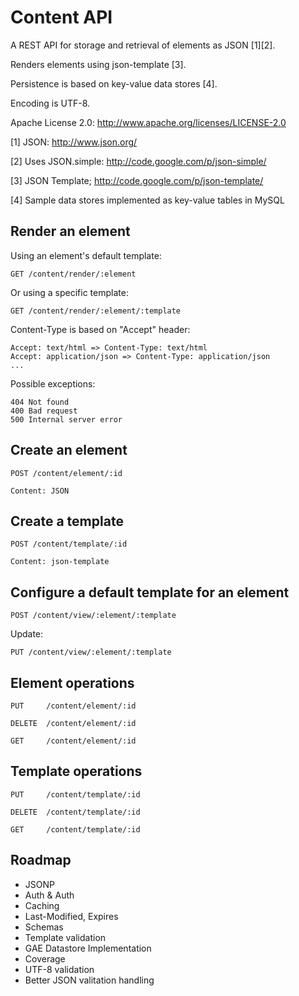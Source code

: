 Content API
===========

A REST API for storage and retrieval of elements as JSON [1][2].

Renders elements using json-template [3].

Persistence is based on key-value data stores [4].

Encoding is UTF-8.

Apache License 2.0: http://www.apache.org/licenses/LICENSE-2.0


[1] JSON: http://www.json.org/

[2] Uses JSON.simple: http://code.google.com/p/json-simple/

[3] JSON Template; http://code.google.com/p/json-template/

[4] Sample data stores implemented as key-value tables in MySQL


Render an element
-----------------

Using an element's default template:

    GET /content/render/:element

Or using a specific template:

    GET /content/render/:element/:template

Content-Type is based on "Accept" header:

    Accept: text/html => Content-Type: text/html
    Accept: application/json => Content-Type: application/json
    ...

Possible exceptions:

    404 Not found
    400 Bad request
    500 Internal server error


Create an element
-----------------

    POST /content/element/:id

    Content: JSON


Create a template
-----------------

    POST /content/template/:id

    Content: json-template


Configure a default template for an element
-------------------------------------------

    POST /content/view/:element/:template

Update:

    PUT /content/view/:element/:template


Element operations
------------------

    PUT     /content/element/:id

    DELETE  /content/element/:id

    GET     /content/element/:id


Template operations
-------------------

    PUT     /content/template/:id

    DELETE  /content/template/:id

    GET     /content/template/:id


Roadmap
-------

 * JSONP
 * Auth & Auth
 * Caching
 * Last-Modified, Expires
 * Schemas
 * Template validation
 * GAE Datastore Implementation
 * Coverage
 * UTF-8 validation
 * Better JSON valitation handling


